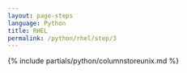 ```yaml
---
layout: page-steps
language: Python
title: RHEL
permalink: /python/rhel/step/3
---
```


{% include partials/python/columnstoreunix.md %}

